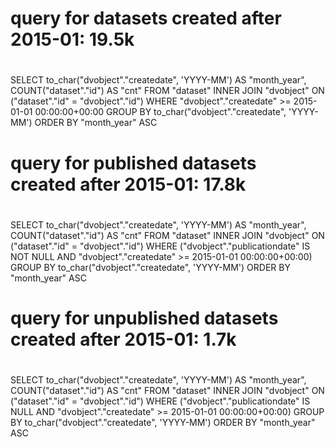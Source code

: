 
# query for datasets created after 2015-01: 19.5k
#
SELECT to_char("dvobject"."createdate", 'YYYY-MM') AS "month_year", COUNT("dataset"."id") AS "cnt" FROM "dataset" INNER JOIN "dvobject" ON ("dataset"."id" = "dvobject"."id") WHERE "dvobject"."createdate" >= 2015-01-01 00:00:00+00:00 GROUP BY to_char("dvobject"."createdate", 'YYYY-MM') ORDER BY "month_year" ASC

# query for published datasets created after 2015-01: 17.8k
#
SELECT to_char("dvobject"."createdate", 'YYYY-MM') AS "month_year", COUNT("dataset"."id") AS "cnt" FROM "dataset" INNER JOIN "dvobject" ON ("dataset"."id" = "dvobject"."id") WHERE ("dvobject"."publicationdate" IS NOT NULL AND "dvobject"."createdate" >= 2015-01-01 00:00:00+00:00) GROUP BY to_char("dvobject"."createdate", 'YYYY-MM') ORDER BY "month_year" ASC

# query for unpublished datasets created after 2015-01: 1.7k
#
SELECT to_char("dvobject"."createdate", 'YYYY-MM') AS "month_year", COUNT("dataset"."id") AS "cnt" FROM "dataset" INNER JOIN "dvobject" ON ("dataset"."id" = "dvobject"."id") WHERE ("dvobject"."publicationdate" IS NULL AND "dvobject"."createdate" >= 2015-01-01 00:00:00+00:00) GROUP BY to_char("dvobject"."createdate", 'YYYY-MM') ORDER BY "month_year" ASC

